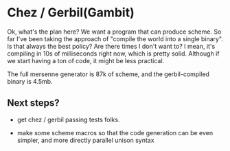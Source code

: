 # Chez / Gerbil(Gambit)

Ok, what's the plan here?
We want a program that can produce scheme.
So far I've been taking the approach of "compile the world into a single binary".
Is that always the best policy?
Are there times I don't want to?
I mean, it's compiling in 10s of milliseconds right now, which is pretty solid.
Although if we start having a ton of code, it might be less practical.

The full mersenne generator is 87k of scheme, and the gerbil-compiled binary is
4.5mb.

## Next steps?

- get chez / gerbil passing tests folks.

- make some scheme macros so that the code generation can be even simpler, and more directly parallel unison syntax
